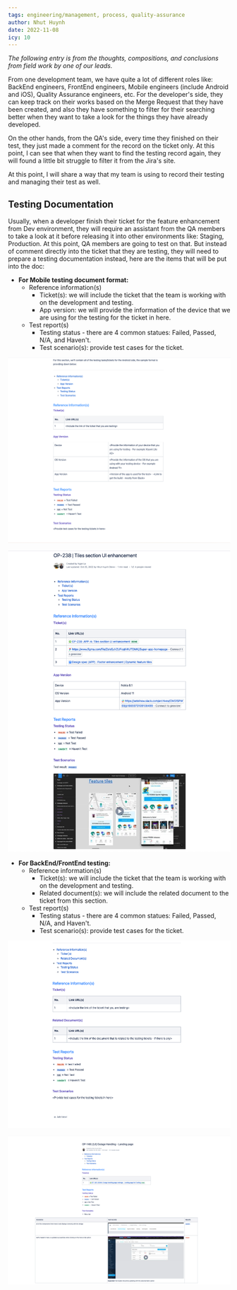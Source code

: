 ```yaml
---
tags: engineering/management, process, quality-assurance
author: Nhut Huynh
date: 2022-11-08
icy: 10
---
```


*The following entry is from the thoughts, compositions, and conclusions from field work by one of our leads.*

From one development team, we have quite a lot of different roles like: BackEnd engineers, FrontEnd engineers, Mobile engineers (include Android and iOS), Quality Assurance engineers, etc. For the developer's side, they can keep track on their works based on the Merge Request that they have been created, and also they have something to filter for their searching better when they want to take a look for the things they have already developed.

On the other hands, from the QA's side, every time they finished on their test, they just made a comment for the record on the ticket only. At this point, I can see that when they want to find the testing record again, they will found a little bit struggle to filter it from the Jira's site. 

At this point, I will share a way that my team is using to record their testing and managing their test as well.

## Testing Documentation
Usually, when a developer finish their ticket for the feature enhancement from Dev environment, they will require an assistant from the QA members to take a look at it before releasing it into other environments like: Staging, Production. At this point, QA members are going to test on that. But instead of comment directly into the ticket that they are testing, they will need to prepare a testing documentation instead, here are the items that will be put into the doc:

- **For Mobile testing document format:**
  - Reference information(s)
    - Ticket(s): we will include the ticket that the team is working with on the development and testing.
    - App version: we will provide the information of the device that we are using for the testing for the ticket in here.
  - Test report(s)
    - Testing status - there are 4 common statues: Failed, Passed, N/A, and Haven't.
    - Test scenario(s): provide test cases for the ticket.

![Mobile-Testing-Document-Format](_assets/Mobile_testing_document_format.png)

![Mobile-Testing-Document-Sample](_assets/Mobile_testing_doc_sample.png)
    
- **For BackEnd/FrontEnd testing:**
  - Reference information(s)
    - Ticket(s): we will include the ticket that the team is working with on the development and testing.
    - Related document(s): we will include the related document to the ticket from this section.
  - Test report(s)
    - Testing status - there are 4 common statues: Failed, Passed, N/A, and Haven't.
    - Test scenario(s): provide test cases for the ticket.

![BackEnd-FrontEnd-Testing-Document-Format](_assets/BE_FE_testing_doc_format.png)

![BackEnd-FrontEnd-Testing-Document-Sample](_assets/BE_FE_testing_doc_sample.png)